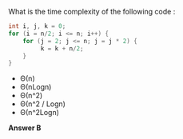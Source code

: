What is the time complexity of the following code :
```java
int i, j, k = 0;
for (i = n/2; i <= n; i++) {
    for (j = 2; j <= n; j = j * 2) {
         k = k + n/2;
    }
}
```

- Θ(n)
- Θ(nLogn)
- Θ(n^2)
- Θ(n^2 / Logn)
- Θ(n^2Logn)

**Answer B**
